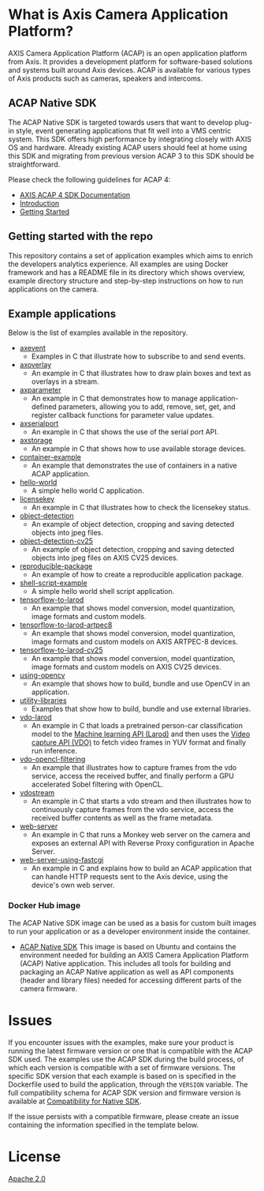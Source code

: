 # What is Axis Camera Application Platform?

AXIS Camera Application Platform (ACAP) is an open application platform from Axis. It provides a development platform for software-based solutions and systems built around Axis devices. ACAP is available for various types of Axis products such as cameras, speakers and intercoms.

## ACAP Native SDK

The ACAP Native SDK is targeted towards users that want to develop plug-in style, event generating applications that fit well into a VMS centric system. This SDK offers high performance by integrating closely with AXIS OS and hardware. Already existing ACAP users should feel at home using this SDK and migrating from previous version ACAP 3 to this SDK should be straightforward.

Please check the following guidelines for ACAP 4:

- [AXIS ACAP 4 SDK Documentation](https://axiscommunications.github.io/acap-documentation/)
- [Introduction](https://axiscommunications.github.io/acap-documentation/docs/introduction.html)
- [Getting Started](https://axiscommunications.github.io/acap-documentation/docs/get-started.html)

## Getting started with the repo

This repository contains a set of application examples which aims to enrich the developers analytics experience. All examples are using Docker framework and has a README file in its directory which shows overview, example directory structure and step-by-step instructions on how to run applications on the camera.

## Example applications

Below is the list of examples available in the repository.

- [axevent](./axevent/)
  - Examples in C that illustrate how to subscribe to and send events.
- [axoverlay](./axoverlay/)
  - An example in C that illustrates how to draw plain boxes and text as overlays in a stream.
- [axparameter](./axparameter/)
  - An example in C that demonstrates how to manage application-defined parameters, allowing you to add, remove, set, get, and register callback functions for parameter value updates.
- [axserialport](./axserialport/)
  - An example in C that shows the use of the serial port API.
- [axstorage](./axstorage/)
  - An example in C that shows how to use available storage devices.
- [container-example](./container-example/)
  - An example that demonstrates the use of containers in a native ACAP application.
- [hello-world](./hello-world/)
  - A simple hello world C application.
- [licensekey](./licensekey/)
  - An example in C that illustrates how to check the licensekey status.
- [object-detection](./object-detection/)
  - An example of object detection, cropping and saving detected objects into jpeg files.
- [object-detection-cv25](./object-detection-cv25/)
  - An example of object detection, cropping and saving detected objects into jpeg files on AXIS CV25 devices.
- [reproducible-package](./reproducible-package/)
  - An example of how to create a reproducible application package.
- [shell-script-example](./shell-script-example)
  - A simple hello world shell script application.
- [tensorflow-to-larod](./tensorflow-to-larod/)
  - An example that shows model conversion, model quantization, image formats and custom models.
- [tensorflow-to-larod-artpec8](./tensorflow-to-larod-artpec8/)
  - An example that shows model conversion, model quantization, image formats and custom models on AXIS ARTPEC-8 devices.
- [tensorflow-to-larod-cv25](./tensorflow-to-larod-cv25/)
  - An example that shows model conversion, model quantization, image formats and custom models on AXIS CV25 devices.
- [using-opencv](./using-opencv/)
  - An example that shows how to build, bundle and use OpenCV in an application.
- [utility-libraries](./utility-libraries/)
  - Examples that show how to build, bundle and use external libraries.
- [vdo-larod](./vdo-larod/)
  - An example in C that loads a pretrained person-car classification model to the [Machine learning API (Larod)](https://axiscommunications.github.io/acap-documentation/docs/api/native-sdk-api.html#machine-learning-api-larod) and then uses the [Video capture API (VDO)](https://axiscommunications.github.io/acap-documentation/docs/api/native-sdk-api.html#video-capture-api-vdo) to fetch video frames in YUV format and finally run inference.
- [vdo-opencl-filtering](./vdo-opencl-filtering/)
  - An example that illustrates how to capture frames from the vdo service, access the received buffer, and finally perform a GPU accelerated Sobel filtering with OpenCL.
- [vdostream](./vdostream/)
  - An example in C that starts a vdo stream and then illustrates how to continuously capture frames from the vdo service, access the received buffer contents as well as the frame metadata.
- [web-server](./web-server/)
  - An example in C that runs a Monkey web server on the camera and exposes an external API with Reverse Proxy configuration in Apache Server.
- [web-server-using-fastcgi](./web-server-using-fastcgi/)
  - An example in C and explains how to build an ACAP application that can handle HTTP requests sent to the Axis device, using the device's own web server.

### Docker Hub image

The ACAP Native SDK image can be used as a basis for custom built images to run your application or as a developer environment inside the container.

- [ACAP Native SDK](https://hub.docker.com/r/axisecp/acap-native-sdk) This image is based on Ubuntu and contains the environment needed for building an AXIS Camera Application Platform (ACAP) Native application. This includes all tools for building and packaging an ACAP Native application as well as API components (header and library files) needed for accessing different parts of the camera firmware.

# Issues

If you encounter issues with the examples, make sure your product is running the latest firmware version or one that is compatible with the ACAP SDK used.
The examples use the ACAP SDK during the build process, of which each version is compatible with a set of firmware versions.
The specific SDK version that each example is based on is specified in the Dockerfile used to build the application, through the `VERSION` variable.
The full compatibility schema for ACAP SDK version and firmware version is available at [Compatibility for Native SDK](https://axiscommunications.github.io/acap-documentation/docs/api/native-sdk-api.html#compatibility).

If the issue persists with a compatible firmware, please create an issue containing the information specified in the template below.

# License

[Apache 2.0](LICENSE)
